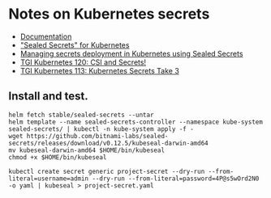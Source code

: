 # Notes on Kubernetes secrets

- [Documentation](https://kubernetes.io/docs/concepts/configuration/secret/)
- ["Sealed Secrets" for Kubernetes](https://github.com/bitnami-labs/sealed-secrets)
- [Managing secrets deployment in Kubernetes using Sealed Secrets](https://aws.amazon.com/blogs/opensource/managing-secrets-deployment-in-kubernetes-using-sealed-secrets/)
- [TGI Kubernetes 120: CSI and Secrets!](https://www.youtube.com/watch?v=IznsHhKL428)
- [TGI Kubernetes 113: Kubernetes Secrets Take 3](https://www.youtube.com/watch?v=an9D2FyFwR0)

## Install and test.

```
helm fetch stable/sealed-secrets --untar
helm template --name sealed-secrets-controller --namespace kube-system sealed-secrets/ | kubectl -n kube-system apply -f -
wget https://github.com/bitnami-labs/sealed-secrets/releases/download/v0.12.5/kubeseal-darwin-amd64
mv kubeseal-darwin-amd64 $HOME/bin/kubeseal
chmod +x $HOME/bin/kubeseal

kubectl create secret generic project-secret --dry-run --from-literal=username=admin --dry-run --from-literal=password=4P@s5wOrd2N0 -o yaml | kubeseal > project-secret.yaml

```

